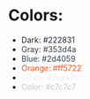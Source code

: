 # Colors:
- <span style="color: #222831">Dark: #222831</span>
- <span style="color: #353d4a">Gray: #353d4a</span>
- <span style="color: #2d4059">Blue: #2d4059</span>
- <span style="color: #ff5722">Orange: #ff5722</span>
- <span style="color: #eeeeee">White: #eeeeee</span>
- <span style="color: #c7c7c7">Color: #c7c7c7</span>
